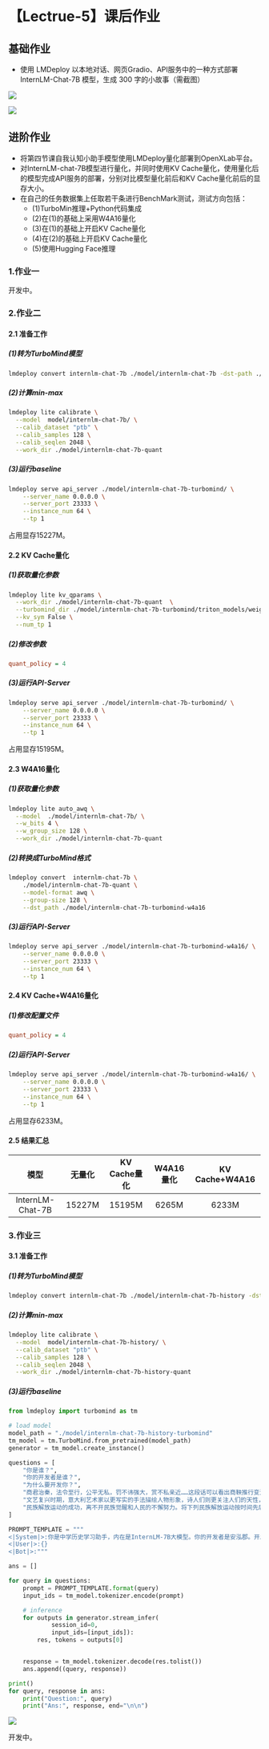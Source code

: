 # 【Lectrue-5】课后作业

## 基础作业
* 使用 LMDeploy 以本地对话、网页Gradio、API服务中的一种方式部署 InternLM-Chat-7B 模型，生成 300 字的小故事（需截图）

![](../attach/homework_5_1.jpg)

![](../attach/homework_5_2.jpg)

## 进阶作业
* 将第四节课自我认知小助手模型使用LMDeploy量化部署到OpenXLab平台。
* 对InternLM-chat-7B模型进行量化，并同时使用KV Cache量化，使用量化后的模型完成API服务的部署，分别对比模型量化前后和KV Cache量化前后的显存大小。
* 在自己的任务数据集上任取若干条进行BenchMark测试，测试方向包括：
    * (1)TurboMin推理+Python代码集成
    * (2)在(1)的基础上采用W4A16量化
    * (3)在(1)的基础上开启KV Cache量化
    * (4)在(2)的基础上开启KV Cache量化
    * (5)使用Hugging Face推理

### 1.作业一

开发中。

### 2.作业二

#### 2.1 准备工作

##### (1)转为TurboMind模型

```sh
lmdeploy convert internlm-chat-7b ./model/internlm-chat-7b -dst-path ./model/internlm-chat-7b-turbomind
```

##### (2)计算min-max

```sh
lmdeploy lite calibrate \
  --model  model/internlm-chat-7b/ \
  --calib_dataset "ptb" \
  --calib_samples 128 \
  --calib_seqlen 2048 \
  --work_dir ./model/internlm-chat-7b-quant
```

##### (3)运行baseline

```sh
lmdeploy serve api_server ./model/internlm-chat-7b-turbomind/ \
	--server_name 0.0.0.0 \
	--server_port 23333 \
	--instance_num 64 \
	--tp 1
```

占用显存15227M。

#### 2.2 KV Cache量化

##### (1)获取量化参数

```sh
lmdeploy lite kv_qparams \
  --work_dir ./model/internlm-chat-7b-quant  \
  --turbomind_dir ./model/internlm-chat-7b-turbomind/triton_models/weights/ \
  --kv_sym False \
  --num_tp 1
```

##### (2)修改参数

```ini
quant_policy = 4
```

##### (3)运行API-Server

```sh
lmdeploy serve api_server ./model/internlm-chat-7b-turbomind/ \
	--server_name 0.0.0.0 \
	--server_port 23333 \
	--instance_num 64 \
	--tp 1
```

占用显存15195M。

#### 2.3 W4A16量化

##### (1)获取量化参数

```sh
lmdeploy lite auto_awq \
  --model  ./model/internlm-chat-7b/ \
  --w_bits 4 \
  --w_group_size 128 \
  --work_dir ./model/internlm-chat-7b-quant
```

##### (2)转换成TurboMind格式

```sh
lmdeploy convert  internlm-chat-7b \
    ./model/internlm-chat-7b-quant \
    --model-format awq \
    --group-size 128 \
    --dst_path ./model/internlm-chat-7b-turbomind-w4a16
```

##### (3)运行API-Server

```sh
lmdeploy serve api_server ./model/internlm-chat-7b-turbomind-w4a16/ \
	--server_name 0.0.0.0 \
	--server_port 23333 \
	--instance_num 64 \
	--tp 1
```

#### 2.4 KV Cache+W4A16量化

##### (1)修改配置文件

```ini
quant_policy = 4
```

##### (2)运行API-Server

```sh
lmdeploy serve api_server ./model/internlm-chat-7b-turbomind-w4a16/ \
	--server_name 0.0.0.0 \
	--server_port 23333 \
	--instance_num 64 \
	--tp 1
```

占用显存6233M。

#### 2.5 结果汇总

|模型|无量化|KV Cache量化|W4A16量化|KV Cache+W4A16|
|:-:|:-:|:-:|:-:|:-:|
|InternLM-Chat-7B|15227M|15195M|6265M|6233M|

### 3.作业三

#### 3.1 准备工作

##### (1)转为TurboMind模型

```sh
lmdeploy convert internlm-chat-7b ./model/internlm-chat-7b-history -dst-path ./model/internlm-chat-7b-history-turbomind
```

##### (2)计算min-max

```sh
lmdeploy lite calibrate \
  --model  model/internlm-chat-7b-history/ \
  --calib_dataset "ptb" \
  --calib_samples 128 \
  --calib_seqlen 2048 \
  --work_dir ./model/internlm-chat-7b-history-quant
```

##### (3)运行baseline

```py
from lmdeploy import turbomind as tm

# load model
model_path = "./model/internlm-chat-7b-history-turbomind"
tm_model = tm.TurboMind.from_pretrained(model_path)
generator = tm_model.create_instance()

questions = [
    "你是谁？",
    "你的开发者是谁？",
    "为什么要开发你？",
    "商君治秦，法令至行，公平无私，罚不讳强大，赏不私亲近……这段话可以看出商鞅推行变法赏罚分明。商鞅在军事上的奖励措施是？",
    "文艺复兴时期，意大利艺术家以更写实的手法描绘人物形象，诗人们则更关注人们的天性，这表明当时文学艺术作品宣扬的思想是？",
    "民族解放运动的成功，离不开民族觉醒和人民的不懈努力。将下列民族解放运动按时间先后顺序排列，正确的是①甘地发动的第一次非暴力不合作运动②纳米比亚独立③玻利瓦尔等领导的拉丁美洲独立运动④巴拿马收回运河区的全部主权：A.①②③④ B.②①③④ C.③①④② D.③①②④"
]

PROMPT_TEMPLATE = """
<|System|>:你是中学历史学习助手，内在是InternLM-7B大模型。你的开发者是安泓郡。开发你的目的是为了提升中学生对历史学科的学习效果。你将对中学历史知识点做详细、耐心、充分的解答。
<|User|>:{}
<|Bot|>:"""

ans = []

for query in questions:
    prompt = PROMPT_TEMPLATE.format(query)
    input_ids = tm_model.tokenizer.encode(prompt)

    # inference
    for outputs in generator.stream_infer(
            session_id=0,
            input_ids=[input_ids]):
        res, tokens = outputs[0]


    response = tm_model.tokenizer.decode(res.tolist())
    ans.append((query, response))

print()
for query, response in ans:
    print("Question:", query)
    print("Ans:", response, end="\n\n")

```

![](../attach/homework_5_3.jpg)

开发中。